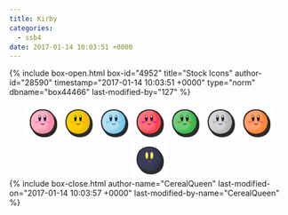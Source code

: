 ```yaml
---
title: Kirby
categories:
  - ssb4
date: 2017-01-14 10:03:51 +0000
---
```

{% include box-open.html box-id="4952" title="Stock Icons" author-id="28590" timestamp="2017-01-14 10:03:51 +0000" type="norm" dbname="box44466" last-modified-by="127" %}
<center><img src="Stock_1.png" /><img src="Stock_2.png" /><img src="Stock_3.png" /><img src="Stock_4.png" /><img src="Stock_5.png" /><img src="Stock_6.png" /><img src="Stock_7.png" /><img src="Stock_8.png" /></center>
{% include box-close.html author-name="CerealQueen" last-modified-on="2017-01-14 10:03:57 +0000" last-modified-by-name="CerealQueen" %}
